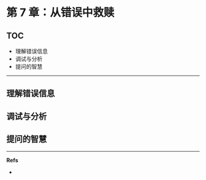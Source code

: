 第 7 章：从错误中救赎
=====================

## TOC

* 理解错误信息
* 调试与分析
* 提问的智慧


---

## 理解错误信息
## 调试与分析
## 提问的智慧



---

**Refs**

* 
